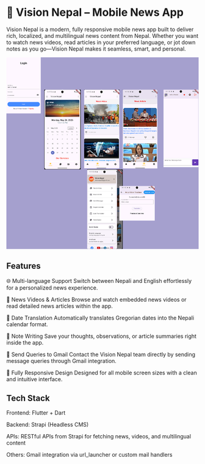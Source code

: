 # 📱 Vision Nepal – Mobile News App
Vision Nepal is a modern, fully responsive mobile news app built to deliver rich, localized, and multilingual news content from Nepal. Whether you want to watch news videos, read articles in your preferred language, or jot down notes as you go—Vision Nepal makes it seamless, smart, and personal.

![image alt](https://github.com/indra-chhedal/Vision-Nepal/blob/main/project_ss.png)
## Features
🌐 Multi-language Support
Switch between Nepali and English effortlessly for a personalized news experience.

🎥 News Videos & Articles
Browse and watch embedded news videos or read detailed news articles within the app.

📆 Date Translation
Automatically translates Gregorian dates into the Nepali calendar format.

📝 Note Writing
Save your thoughts, observations, or article summaries right inside the app.

📩 Send Queries to Gmail
Contact the Vision Nepal team directly by sending message queries through Gmail integration.

📱 Fully Responsive Design
Designed for all mobile screen sizes with a clean and intuitive interface.

## Tech Stack
Frontend: Flutter + Dart

Backend: Strapi (Headless CMS)

APIs: RESTful APIs from Strapi for fetching news, videos, and multilingual content

Others: Gmail integration via url_launcher or custom mail handlers
